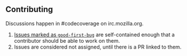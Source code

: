 ## Contributing

Discussions happen in #codecoverage on irc.mozilla.org.

1. [Issues marked as `good-first-bug`](https://github.com/mozilla/code-coverage/labels/good-first-bug) are self-contained enough that a contributor should be able to work on them.
2. Issues are considered not assigned, until there is a PR linked to them.
